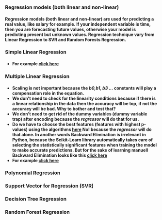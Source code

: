 **<h3> Regression models (both linear and non-linear) </h3>**
<h4> Regression models (both linear and non-linear) are used for predicting a real value, like salary for example. If your independent variable is time, then you are forecasting future values, otherwise your model is predicting present but unknown values. Regression technique vary from Linear Regression to SVR and Random Forests Regression.
</h4>

**<h3> Simple Linear Regression </h3>**
<h4>  

- For example [click here](./linear_regression.ipynb)

</h4>

**<h3> Multiple Linear Regression </h3>**
<h4>  

- Scaling is not important because the *b0,b1, b3 ...* constants will play a compensation role in the equation.
- We don't need to check for the linearity conditions because if there is a linear relationship in the data then the accuracy will be top, if not the accuracy will be bad. Why to bother and test that?
- We don't need to get rid of the dummy variables (dummy variable trap) after encoding because the *regressor* will do that for us.
- Do we have to choose the best features (features with highest p-values) using the algorithms [here](../data_preprocessing/building_model.md) No! because the *regressor* will do that alone. In another words Backward Elimination is irrelevant in Python, because the Scikit-Learn library automatically takes care of selecting the statistically significant features when training the model to make accurate predictions. But for the sake of learning manuell Backward Elimination looks like this [click here](../statistics/backward_elimination.ipynb)
- For example [click here](./multiple_linear_regression.ipynb)

</h4>

**<h3> Polynomial Regression </h3>**
<h3>  </h3>

**<h3> Support Vector for Regression (SVR) </h3>**
<h3>  </h3>

**<h3> Decision Tree Regression </h3>**
<h3>  </h3>

**<h3> Random Forest Regression </h3>**
<h3>  </h3>